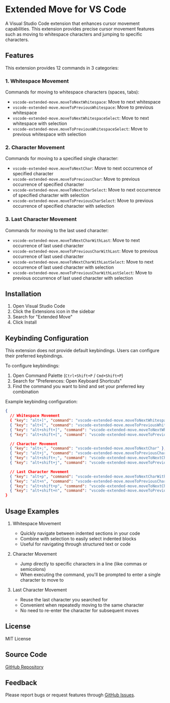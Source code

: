 # Extended Move for VS Code

A Visual Studio Code extension that enhances cursor movement capabilities. This extension provides precise cursor movement features such as moving to whitespace characters and jumping to specific characters.

## Features

This extension provides 12 commands in 3 categories:

### 1. Whitespace Movement

Commands for moving to whitespace characters (spaces, tabs):

- `vscode-extended-move.moveToNextWhitespace`: Move to next whitespace
- `vscode-extended-move.moveToPreviousWhitespace`: Move to previous whitespace
- `vscode-extended-move.moveToNextWhitespaceSelect`: Move to next whitespace with selection
- `vscode-extended-move.moveToPreviousWhitespaceSelect`: Move to previous whitespace with selection

### 2. Character Movement

Commands for moving to a specified single character:

- `vscode-extended-move.moveToNextChar`: Move to next occurrence of specified character
- `vscode-extended-move.moveToPreviousChar`: Move to previous occurrence of specified character
- `vscode-extended-move.moveToNextCharSelect`: Move to next occurrence of specified character with selection
- `vscode-extended-move.moveToPreviousCharSelect`: Move to previous occurrence of specified character with selection

### 3. Last Character Movement

Commands for moving to the last used character:

- `vscode-extended-move.moveToNextCharWithLast`: Move to next occurrence of last used character
- `vscode-extended-move.moveToPreviousCharWithLast`: Move to previous occurrence of last used character
- `vscode-extended-move.moveToNextCharWithLastSelect`: Move to next occurrence of last used character with selection
- `vscode-extended-move.moveToPreviousCharWithLastSelect`: Move to previous occurrence of last used character with selection

## Installation

1. Open Visual Studio Code
2. Click the Extensions icon in the sidebar
3. Search for "Extended Move"
4. Click Install

## Keybinding Configuration

This extension does not provide default keybindings. Users can configure their preferred keybindings.

To configure keybindings:

1. Open Command Palette (`Ctrl+Shift+P` / `Cmd+Shift+P`)
2. Search for "Preferences: Open Keyboard Shortcuts"
3. Find the command you want to bind and set your preferred key combination

Example keybinding configuration:

```json
{
  // Whitespace Movement
  { "key": "alt+]", "command": "vscode-extended-move.moveToNextWhitespace" },
  { "key": "alt+[", "command": "vscode-extended-move.moveToPreviousWhitespace" },
  { "key": "alt+shift+]", "command": "vscode-extended-move.moveToNextWhitespaceSelect" },
  { "key": "alt+shift+[", "command": "vscode-extended-move.moveToPreviousWhitespaceSelect" },

  // Character Movement
  { "key": "alt+;", "command": "vscode-extended-move.moveToNextChar" },
  { "key": "alt+j", "command": "vscode-extended-move.moveToPreviousChar" },
  { "key": "alt+shift+;", "command": "vscode-extended-move.moveToNextCharSelect" },
  { "key": "alt+shift+j", "command": "vscode-extended-move.moveToPreviousCharSelect" },

  // Last Character Movement
  { "key": "alt+p", "command": "vscode-extended-move.moveToNextCharWithLast" },
  { "key": "alt+n", "command": "vscode-extended-move.moveToPreviousCharWithLast" },
  { "key": "alt+shift+p", "command": "vscode-extended-move.moveToNextCharWithLastSelect" },
  { "key": "alt+shift+n", "command": "vscode-extended-move.moveToPreviousCharWithLastSelect" }
}
```

## Usage Examples

1. Whitespace Movement

   - Quickly navigate between indented sections in your code
   - Combine with selection to easily select indented blocks
   - Useful for navigating through structured text or code

2. Character Movement

   - Jump directly to specific characters in a line (like commas or semicolons)
   - When executing the command, you'll be prompted to enter a single character to move to

3. Last Character Movement
   - Reuse the last character you searched for
   - Convenient when repeatedly moving to the same character
   - No need to re-enter the character for subsequent moves

## License

MIT License

## Source Code

[GitHub Repository](https://github.com/statiolake/vscode-extended-move)

## Feedback

Please report bugs or request features through [GitHub Issues](https://github.com/statiolake/vscode-extended-move/issues).
